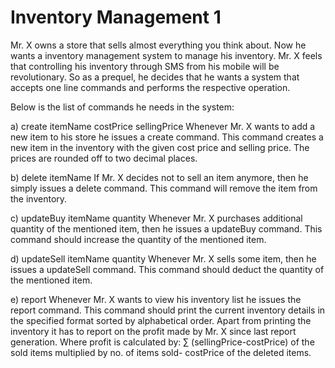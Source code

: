 # Inventory Management 1

Mr. X owns a store that sells almost everything you think about. Now he wants a inventory management system to manage his inventory. Mr. X feels that controlling his inventory through SMS from his mobile will be revolutionary. So as a prequel, he decides that he wants a system that accepts one line commands and performs the respective operation.

Below is the list of commands he needs in the system:
 
a) create itemName costPrice sellingPrice
       	Whenever Mr. X wants to add a new item to his store he issues a create command. This command creates a new item in the inventory with the given cost price and selling price. The prices are rounded off to two decimal places.
 
b) delete itemName
      	If Mr. X decides not to sell an item anymore, then he simply issues a delete command. This command will remove the item from the inventory.
 
c) updateBuy itemName quantity
      	Whenever Mr. X purchases additional quantity of the mentioned item, then he issues a updateBuy command. This command should increase the quantity of the mentioned item.
 
d) updateSell itemName quantity
      	Whenever Mr. X sells some item, then he issues a updateSell command. This command should deduct the quantity of the mentioned item.
 
e) report
      	Whenever Mr. X wants to view his inventory list he issues the report command. This command should print the current inventory details in the specified format sorted by alphabetical order. Apart from printing the inventory it has to report on the profit made by Mr. X since last report generation.
Where profit is calculated by:  ∑ (sellingPrice-costPrice) of the sold items multiplied by no. of items sold- costPrice of the deleted items.
